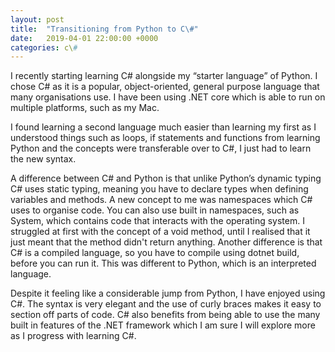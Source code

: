 ```yaml
---
layout: post
title:  "Transitioning from Python to C\#"
date:   2019-04-01 22:00:00 +0000
categories: c\#
---
```

I recently starting learning C# alongside my “starter language” of Python. I chose C# as it is a popular, object-oriented, general purpose language that many organisations use. I have been using .NET core which is able to run on multiple platforms, such as my Mac.

I found learning a second language much easier than learning my first as I understood things such as loops, if statements and functions from learning Python and the concepts were transferable over to C#, I just had to learn the new syntax.

A difference between C# and Python is that unlike Python’s dynamic typing C# uses static typing, meaning you have to declare types when defining variables and methods. A new concept to me was namespaces which C# uses to organise code. You can also use built in namespaces, such as System, which contains code that interacts with the operating system. I struggled at first with the concept of a void method, until I realised that it just meant that the method didn't return anything. Another difference is that C# is a compiled language, so you have to compile using dotnet build, before you can run it. This was different to Python, which is an interpreted language.

Despite it feeling like a considerable jump from Python, I have enjoyed using C#. The syntax is very elegant and the use of curly braces makes it easy to section off parts of code. C# also benefits from being able to use the many built in features of the .NET framework which I am sure I will explore more as I progress with learning C#.
